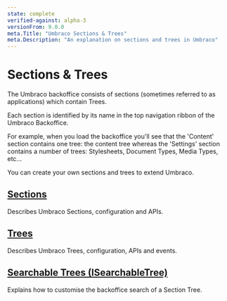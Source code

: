 ```yaml
---
state: complete
verified-against: alpha-3
versionFrom: 9.0.0
meta.Title: "Umbraco Sections & Trees"
meta.Description: "An explanation on sections and trees in Umbraco"
---
```


# Sections & Trees

The Umbraco backoffice consists of sections (sometimes referred to as applications) which contain Trees.

Each section is identified by its name in the top navigation ribbon of the Umbraco Backoffice.

For example, when you load the backoffice you'll see that the 'Content' section contains one tree: the content tree whereas the 'Settings' section contains a number of trees: Stylesheets, Document Types, Media Types, etc...

You can create your own sections and trees to extend Umbraco.

## [Sections](sections.md)

Describes Umbraco Sections, configuration and APIs.

## [Trees](trees.md)

Describes Umbraco Trees, configuration, APIs and events.

## [Searchable Trees (ISearchableTree)](Searchable-Trees/index-v9)

Explains how to customise the backoffice search of a Section Tree.
